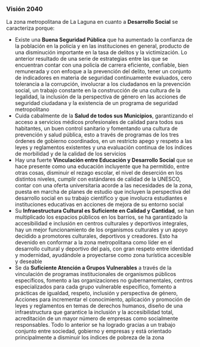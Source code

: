 
### Visión 2040

La zona metropolitana de La Laguna en cuanto a **Desarrollo Social** se caracteriza porque:

* Existe una **Buena Seguridad Pública** que ha aumentado la confianza de la población en la policía y en las instituciones en general, producto de una disminución importante en la tasa de delitos y la victimización. Lo anterior resultado de una serie de estrategias entre las que se encuentran contar con una policía de carrera eficiente, confiable, bien remunerada y con enfoque a la prevención del delito, tener un conjunto de indicadores en materia de seguridad continuamente evaluados, cero tolerancia a la corrupción, involucrar a los ciudadanos en la prevención social, un trabajo constante en la construcción de una cultura de la legalidad, la inclusión de la perspectiva de género en las acciones de seguridad ciudadana y la existencia de un programa de seguridad metropolitano
* Cuida cabalmente de la **Salud de todos sus Municipios**, garantizando el acceso a servicios médicos profesionales de calidad para todos sus habitantes, un buen control sanitario y fomentando una cultura de prevención y salud pública, esto a través de programas de los tres órdenes de gobierno coordinados, en un restricto apego y respeto a las leyes y reglamentos existentes y una evaluación continua de los índices de morbilidad y de la calidad de los servicios
* Hay una fuerte **Vinculación entre Educación y Desarrollo Social** que se hace presente como una educación incluyente que ha permitido, entre otras cosas, disminuir el rezago escolar, el nivel de deserción en los distintos niveles, cumplir con estándares de calidad de la UNESCO, contar con una oferta universitaria acorde a las necesidades de la zona, puesta en marcha de planes de estudio que incluyen la perspectiva del desarrollo social en su trabajo científico y que involucra estudiantes e instituciones educativas en acciones de mejora de su entorno social
* Su **Infraestructura Cultural es Suficiente en Calidad y Cantidad**, se han multiplicado los espacios públicos en los barrios, se ha garantizado la accesibilidad e inclusión en centros culturales y deportivos integrales, hay un mejor funcionamiento de los organismos culturales y un apoyo decidido a promotores culturales, deportivos y creadores. Esto ha devenido en conformar a la zona metropolitana como líder en el desarrollo cultural y deportivo del país, con gran respeto entre identidad y modernidad, ayudándole a proyectarse como zona turística accesible y deseable
* Se da **Suficiente Atención a Grupos Vulnerables** a través de la vinculación de programas institucionales de organismos públicos específicos, fomento a las organizaciones no gubernamentales, centros especializados para cada grupo vulnerable específico, fomento a prácticas de igualdad, respeto, inclusión y perspectiva de género, Acciones para incrementar el conocimiento, aplicación y promoción de leyes y reglamentos en temas de derechos humanos, diseño de una infraestructura que garantice la inclusión y la accesibilidad total, acreditación de un mayor número de empresas como socialmente responsables. Todo lo anterior se ha logrado gracias a un trabajo conjunto entre sociedad, gobierno y empresas y está orientado principalmente a disminuir los índices de pobreza de la zona
